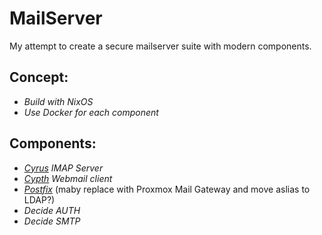 # MailServer
My attempt to create a secure mailserver suite with modern components.


## **Concept:**

- *Build with NixOS*
- *Use Docker for each component*

## **Components:**

- *[Cyrus](https://www.cyrusimap.org/) IMAP Server*
- *[Cypth](https://cypht.org/) Webmail client*
- *[Postfix](https://www.postfix.org/)* (maby replace with Proxmox Mail Gateway and move aslias to LDAP?)
- *Decide AUTH*
- *Decide SMTP*
